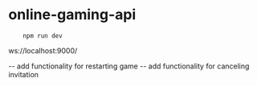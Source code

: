 # online-gaming-api

```
    npm run dev
```

ws://localhost:9000/


-- add functionality for restarting game
-- add functionality for canceling invitation
